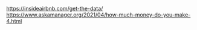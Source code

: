 https://insideairbnb.com/get-the-data/
https://www.askamanager.org/2021/04/how-much-money-do-you-make-4.html
